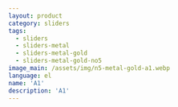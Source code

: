 ```yaml
---
layout: product
category: sliders
tags:
  - sliders
  - sliders-metal
  - sliders-metal-gold
  - sliders-metal-gold-no5
image_main: /assets/img/n5-metal-gold-a1.webp
language: el
name: 'A1'
description: 'A1'
---
```

